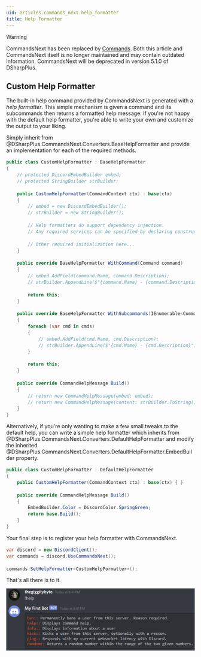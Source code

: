 ```yaml
---
uid: articles.commands_next.help_formatter
title: Help Formatter
---
```


>[!WARNING]
> CommandsNext has been replaced by [Commands](xref:articles.commands.introduction). Both this article and CommandsNext itself is no longer maintained and may contain outdated information. CommandsNext will be deprecated in version 5.1.0 of DSharpPlus.

## Custom Help Formatter

The built-in help command provided by CommandsNext is generated with a *help formatter*. This simple mechanism is given
a command and its subcommands then returns a formatted help message. If you're not happy with the default help
formatter, you're able to write your own and customize the output to your liking.

Simply inherit from @DSharpPlus.CommandsNext.Converters.BaseHelpFormatter and provide an implementation for each of the
required methods.

```cs
public class CustomHelpFormatter : BaseHelpFormatter
{
    // protected DiscordEmbedBuilder embed;
    // protected StringBuilder strBuilder;

    public CustomHelpFormatter(CommandContext ctx) : base(ctx)
    {
        // embed = new DiscordEmbedBuilder();
        // strBuilder = new StringBuilder();

        // Help formatters do support dependency injection.
        // Any required services can be specified by declaring constructor parameters.

        // Other required initialization here...
    }

    public override BaseHelpFormatter WithCommand(Command command)
    {
        // embed.AddField(command.Name, command.Description);
        // strBuilder.AppendLine($"{command.Name} - {command.Description}");

        return this;
    }

    public override BaseHelpFormatter WithSubcommands(IEnumerable<Command> cmds)
    {
        foreach (var cmd in cmds)
        {
            // embed.AddField(cmd.Name, cmd.Description);
            // strBuilder.AppendLine($"{cmd.Name} - {cmd.Description}");
        }

        return this;
    }

    public override CommandHelpMessage Build()
    {
        // return new CommandHelpMessage(embed: embed);
        // return new CommandHelpMessage(content: strBuilder.ToString());
    }
}
```

Alternatively, if you're only wanting to make a few small tweaks to the default help, you can write a simple help
formatter which inherits from @DSharpPlus.CommandsNext.Converters.DefaultHelpFormatter and modify the inherited
@DSharpPlus.CommandsNext.Converters.DefaultHelpFormatter.EmbedBuilder property.

```cs
public class CustomHelpFormatter : DefaultHelpFormatter
{
    public CustomHelpFormatter(CommandContext ctx) : base(ctx) { }

    public override CommandHelpMessage Build()
    {
        EmbedBuilder.Color = DiscordColor.SpringGreen;
        return base.Build();
    }
}
```

Your final step is to register your help formatter with CommandsNext.

```cs
var discord = new DiscordClient();
var commands = discord.UseCommandsNext();

commands.SetHelpFormatter<CustomHelpFormatter>();
```

That's all there is to it.

![Fresh New Look][0]

<!-- LINKS -->
[0]: ../../images/commands_next_help_formatter_01.png

